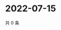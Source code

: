 # 2022-07-15

共 0 条

<!-- BEGIN WEIBO -->
<!-- 最后更新时间 Fri Jul 15 2022 09:53:05 GMT+0800 (China Standard Time) -->

<!-- END WEIBO -->
